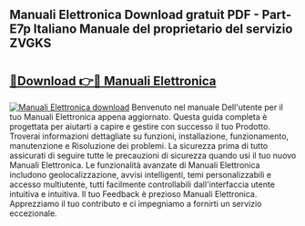 ## Manuali Elettronica Download gratuit PDF - Part-E7p Italiano Manuale del proprietario del servizio ZVGKS

# <h2><a href="http://dfgjzf6.blite.top/?on=Manuali+Elettronica">🔗Download 👉🔴 Manuali Elettronica</a></h2>

[![Manuali Elettronica download](https://i.imgur.com/lujVjoI.png)](http://dfgjzf6.blite.top/?on=Manuali+Elettronica)
Benvenuto nel manuale Dell'utente per il tuo Manuali Elettronica appena aggiornato. Questa guida completa è progettata per aiutarti a capire e gestire con successo il tuo Prodotto. Troverai informazioni dettagliate su funzioni, installazione, funzionamento, manutenzione e Risoluzione dei problemi. La sicurezza prima di tutto assicurati di seguire tutte le precauzioni di sicurezza quando usi il tuo nuovo Manuali Elettronica. Le funzionalità avanzate di Manuali Elettronica includono geolocalizzazione, avvisi intelligenti, temi personalizzabili e accesso multiutente, tutti facilmente controllabili dall'interfaccia utente intuitiva e intuitiva. Il tuo Feedback è prezioso Manuali Elettronica. Apprezziamo il tuo contributo e ci impegniamo a fornirti un servizio eccezionale.
